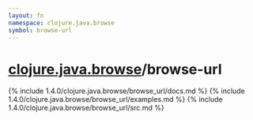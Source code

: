 ```yaml
---
layout: fn
namespace: clojure.java.browse
symbol: browse-url
---
```


# [clojure.java.browse](../)/browse-url

{% include 1.4.0/clojure.java.browse/browse_url/docs.md %}
{% include 1.4.0/clojure.java.browse/browse_url/examples.md %}
{% include 1.4.0/clojure.java.browse/browse_url/src.md %}

